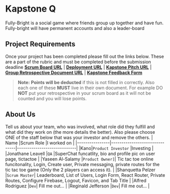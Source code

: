 # Kapstone Q
Fully-Bright is a social game where friends group up together and have fun. Fully-bright will have permanent accounts and also a leader-board 
## Project Requirements
Once your project has been completed please fill out the links below. These are a part of the rubric and must be completed before the submission deadline
**[Scrum Board URL](https://trello.com/b/VV2OpTet/fully-bright)** | 
**[Deployment URL](https://heroku.com/)** | 
**[Kapstone Pitch URL](https://docs.google.com/document/d/1s8TPyLBTY5KwmpV_RQZ5DjJQvjD30PV3O9Qffi4Tgc0/edit?usp=sharing)** | 
**[Group Retrospective Document URL](https://docs.google.com/document/d/1P7WVnZWcpiG3UFGgp48Q9Cy-VI0LmiXNxB8SxSOpk_U/edit?usp=sharing)** |
**[Kapstone Feedback Form](https://docs.google.com/forms/d/1yeIyQH6ZE6y5Z0qB2i8yW5_1Gzfxs8YiJsNlcyjR0WA/edit)**
> **Note:**  **Points will be deducted** if this is not filled in correctly. Also each one of these **MUST** live in their own document. For example DO **NOT** put your retrospective in your scrum board as it will not be counted and you will lose points.
## About Us
Tell us about your team, who was involved, what role did they fulfill and what did they work on (the more details the better). Also please choose ONE of the staff below that was your investor and remove the others.
|      Name          |Scrum Role                          |I worked on                         |
|----------------|-------------------------------|-----------------------------|
|Kano|`Product Investor`            |Investing            |
|Jonathane Leavell         |`QA`            |SuperChat funcatlity, bio and profile pic on user page, tictactoe        |
|Yaseen Al-Salamy          |`Product Owner]`| Tic tac toe online funcitonality, Login, Create user, Private messaging, private routes for the tic tac toe game (Only the 2 players can access it). |
|Shanquetta Pelzer         |`Scrum Master`| Leaderboard, List of Users, Login Form, React Router, Private Routes, Configure Firebase, Logout, Favicon, and Tab Title |
|Alfred Rodriguez          |`Dev`| Fill me out... |
|Reginald Jefferson        |`Dev`| Fill me out... |